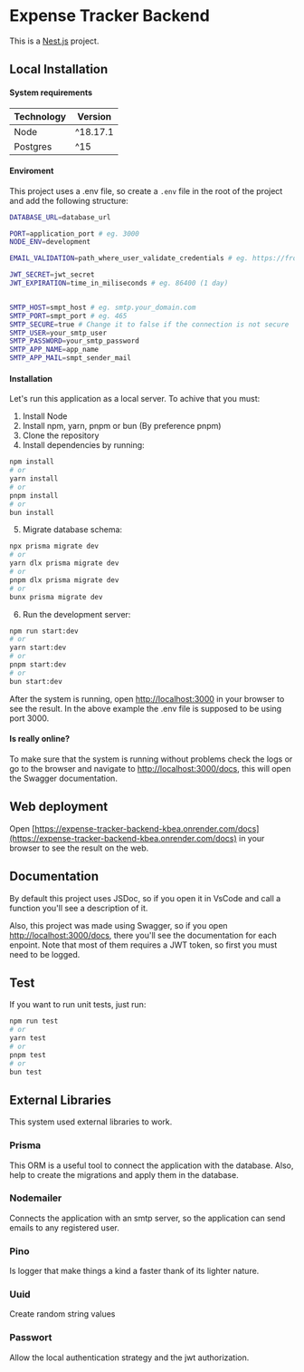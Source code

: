 # Expense Tracker Backend

This is a [Nest.js](http://nestjs.com) project.

## Local Installation

#### System requirements

| Technology | Version  |
| ---------- | -------- |
| Node       | ^18.17.1 |
| Postgres   | ^15      |

#### Enviroment

This project uses a .env file, so create a `.env` file in the root of the project and add the following structure:

```bash
DATABASE_URL=database_url

PORT=application_port # eg. 3000
NODE_ENV=development

EMAIL_VALIDATION=path_where_user_validate_credentials # eg. https://frontend.com/validate

JWT_SECRET=jwt_secret
JWT_EXPIRATION=time_in_miliseconds # eg. 86400 (1 day)


SMTP_HOST=smpt_host # eg. smtp.your_domain.com
SMTP_PORT=smpt_port # eg. 465
SMTP_SECURE=true # Change it to false if the connection is not secure
SMTP_USER=your_smtp_user
SMTP_PASSWORD=your_smtp_password
SMTP_APP_NAME=app_name
SMTP_APP_MAIL=smpt_sender_mail
```

#### Installation

Let's run this application as a local server. To achive that you must:

1. Install Node
2. Install npm, yarn, pnpm or bun (By preference pnpm)
3. Clone the repository
4. Install dependencies by running:

```bash
npm install
# or
yarn install
# or
pnpm install
# or
bun install
```

5. Migrate database schema:

```bash
npx prisma migrate dev
# or
yarn dlx prisma migrate dev
# or
pnpm dlx prisma migrate dev
# or
bunx prisma migrate dev
```

6. Run the development server:

```bash
npm run start:dev
# or
yarn start:dev
# or
pnpm start:dev
# or
bun start:dev
```


After the system is running, open [http://localhost:3000](http://localhost:3000) in your browser to see the result. In the above example the .env file is supposed to be using port 3000.

#### Is really online?

To make sure that the system is running without problems check the logs or go to the browser and navigate to [http://localhost:3000/docs](http://localhost:3000/docs), this will open the Swagger documentation.

## Web deployment

Open [https://expense-tracker-backend-kbea.onrender.com/docs](https://expense-tracker-backend-kbea.onrender.com/docs) in your browser to see the result on the web.

## Documentation

By default this project uses JSDoc, so if you open it in VsCode and call a function you'll see a description of it.

Also, this project was made using Swagger, so if you open [http://localhost:3000/docs](http://localhost:3000/docs), there you'll see the documentation for each enpoint. Note that most of them requires a JWT token, so first you must need to be logged.

## Test

If you want to run unit tests, just run: 

```bash
npm run test
# or
yarn test
# or
pnpm test
# or
bun test
```

## External Libraries

This system used external libraries to work.

### Prisma

This ORM is a useful tool to connect the application with the database. Also, help to create the migrations and apply them in the database.

### Nodemailer

Connects the application with an smtp server, so the application can send emails to any registered user.

### Pino

Is logger that make things a kind a faster thank of its lighter nature.

### Uuid

Create random string values

### Passwort

Allow the local authentication strategy and the jwt authorization.
